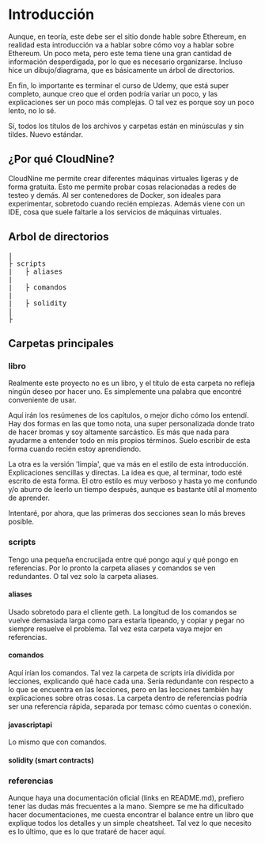 # Introducción

Aunque, en teoría, este debe ser el sitio donde hable sobre Ethereum, en realidad esta introducción va a hablar sobre cómo voy a hablar sobre Ethereum. 
Un poco meta, pero este tema tiene una gran cantidad de información desperdigada, por lo que es necesario organizarse.
Incluso hice un dibujo/diagrama, que es básicamente un árbol de directorios.

En fin, lo importante es terminar el curso de Udemy, que está super completo, aunque creo que el orden podría variar un poco, y las explicaciones ser un poco más complejas.
O tal vez es porque soy un poco lento, no lo sé.

Sí, todos los títulos de los archivos y carpetas están en minúsculas y sin tildes. Nuevo estándar.

## ¿Por qué CloudNine?

CloudNine me permite crear diferentes máquinas virtuales ligeras y de forma gratuita. 
Esto me permite probar cosas relacionadas a redes de testeo y demás.
Al ser contenedores de Docker, son ideales para experimentar, sobretodo cuando recién empiezas.
Además viene con un IDE, cosa que suele faltarle a los servicios de máquinas virtuales.

## Arbol de directorios

<pre>
|
├ scripts
|   ├ aliases
|   
|   ├ comandos
|
|   ├ solidity
|
├
</pre>

## Carpetas principales

### libro

Realmente este proyecto no es un libro, y el título de esta carpeta no refleja ningún deseo por hacer uno.
Es simplemente una palabra que encontré conveniente de usar.

Aquí irán los resúmenes de los capítulos, o mejor dicho cómo los entendí. 
Hay dos formas en las que tomo nota, una super personalizada donde trato de hacer bromas y soy altamente sarcástico.
Es más que nada para ayudarme a entender todo en mis propios términos. 
Suelo escribir de esta forma cuando recién estoy aprendiendo.

La otra es la versión 'limpia', que va más en el estilo de esta introducción. Explicaciones sencillas y directas.
La idea es que, al terminar, todo esté escrito de esta forma.
El otro estilo es muy verboso y hasta yo me confundo y/o aburro de leerlo un tiempo después, aunque es bastante útil al momento de aprender.

Intentaré, por ahora, que las primeras dos secciones sean lo más breves posible.

### scripts

Tengo una pequeña encrucijada entre qué pongo aquí y qué pongo en referencias. 
Por lo pronto la carpeta aliases y comandos se ven redundantes.
O tal vez solo la carpeta aliases.

#### aliases

Usado sobretodo para el cliente geth. 
La longitud de los comandos se vuelve demasiada larga como para estarla tipeando, y copiar y pegar no siempre resuelve el problema.
Tal vez esta carpeta vaya mejor en referencias.

#### comandos

Aquí irían los comandos. Tal vez la carpeta de scripts iría dividida por lecciones, explicando qué hace cada una.
Sería redundante con respecto a lo que se encuentra en las lecciones, pero en las lecciones también hay explicaciones sobre otras cosas.
La carpeta dentro de referencias podría ser una referencia rápida, separada por temasc cómo cuentas o conexión.

#### javascriptapi

Lo mismo que con comandos.

#### solidity (smart contracts)

### referencias

Aunque haya una documentación oficial (links en README.md), prefiero tener las dudas más frecuentes a la mano.
Siempre se me ha dificultado hacer documentaciones, me cuesta encontrar el balance entre un libro que explique todos los detalles y un simple cheatsheet.
Tal vez lo que necesito es lo último, que es lo que trataré de hacer aquí.